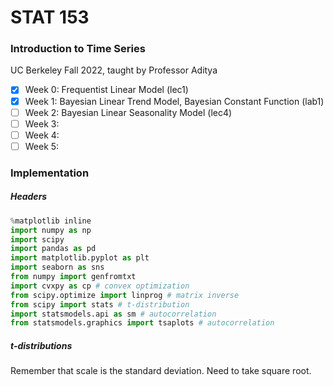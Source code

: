 # STAT 153
### Introduction to Time Series
UC Berkeley Fall 2022, taught by Professor Aditya

- [x] Week 0: Frequentist Linear Model (lec1)
- [x] Week 1: Bayesian Linear Trend Model, Bayesian Constant Function (lab1)
- [ ] Week 2: Bayesian Linear Seasonality Model (lec4)
- [ ] Week 3: 
- [ ] Week 4: 
- [ ] Week 5: 

### Implementation
##### Headers
```python
%matplotlib inline
import numpy as np
import scipy
import pandas as pd
import matplotlib.pyplot as plt
import seaborn as sns
from numpy import genfromtxt
import cvxpy as cp # convex optimization
from scipy.optimize import linprog # matrix inverse
from scipy import stats # t-distribution
import statsmodels.api as sm # autocorrelation
from statsmodels.graphics import tsaplots # autocorrelation
```

##### t-distributions

Remember that scale is the standard deviation. Need to take square root.
